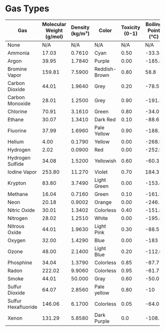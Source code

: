 # Gas Types

| Gas              | Molecular Weight (g/mol)	 | Density  (kg/m³)	 | Color          | Toxicity (0-1) | Boiling Point (°C) |
|------------------|------------------|----------------|----------|---------------|---------------|
| None             | N/A              | N/A            | N/A            | N/A      | N/A           |
| Ammonia          | 17.03 | 0.7610 | Cyan           | 0.50     | -33.34      |
| Argon            | 39.95	  | 1.7840      | Purple         | 0.00     | -185.8      |
| Bromine Vapor    | 159.81  | 7.5900	       | Reddish-Brown  | 0.80     | 58.8        |
| Carbon Dioxide   | 44.01  | 1.9640      | Grey           | 0.20     | -78.5       |
| Carbon Monoxide  | 28.01  | 1.2500       | Grey           | 0.90     | -191.5      |
| Chlorine         | 70.91	   | 3.1610     | Green          | 0.80     | -34.0       |
| Ethane           | 30.07   | 1.3410     | Dark Red       | 0.10     | -88.6       |
| Fluorine         | 37.99  | 1.6960      | Pale Yellow    | 0.90     | -188.1      |
| Helium           | 4.00  | 0.1790      | Yellow         | 0.00     | -268.9      |
| Hydrogen         | 2.02  | 0.0900       | Red            | 0.00     | -252.9      |
| Hydrogen Sulfide | 34.08	 | 1.5200       | Yellowish      | 0.60     | -60.3       |
| Iodine Vapor     | 253.80  | 11.270      | Violet         | 0.70     | 184.3       |
| Krypton          | 83.80  | 3.7490      | Light Green    | 0.00     | -153.4      |
| Methane          | 16.04	  | 0.7160      | Green          | 0.10     | -161.5      |
| Neon             | 20.18  | 0.9002     | Orange         | 0.00     | -246.1      |
| Nitric Oxide     | 30.01  | 1.3402     | Colorless      | 0.40     | -151.8      |
| Nitrogen         | 28.02  | 1.2510      | White          | 0.00     | -195.8      |
| Nitrous Oxide    | 44.01  | 1.9630      | Light Pink     | 0.30     | -88.5       |
| Oxygen           | 32.00  | 1.4290      | Blue           | 0.00     | -183        |
| Ozone            | 48.00  | 2.1400       | Light Blue     | 0.20     | -112.0      |
| Phosphine        | 34.04  | 1.3790      | Colorless      | 0.85     | -87.7       |
| Radon            | 222.02  | 9.9060      | Colorless      | 0.95     | -61.7       |
| Smoke            | 44.01  | 50.000       | Gray           | 0.60     | -50.0       |
| Sulfur Dioxide   | 64.07  | 2.8560      | Pale yellow    | 0.80     | -10         |
| Sulfur Hexafluoride | 146.06  | 6.1700 | Colorless      | 0.05     | -64.0       |
| Xenon            | 131.29  | 5.8580      | Dark Purple    | 0.0      | -108.1      |
